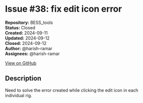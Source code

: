 # Issue #38: fix edit icon error

**Repository:** BESS_tools  
**Status:** Closed  
**Created:** 2024-09-11  
**Updated:** 2024-09-12  
**Closed:** 2024-09-12  
**Author:** @harish-ramar  
**Assignees:** @harish-ramar  

[View on GitHub](https://github.com/Simtestlab/BESS_tools/issues/38)

## Description

Need to solve the error created while clicking the edit icon in each individual rig.